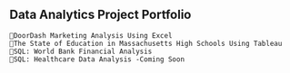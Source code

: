 ## Data Analytics Project Portfolio

```
🔸DoorDash Marketing Analysis Using Excel
🔸The State of Education in Massachusetts High Schools Using Tableau
🔸SQL: World Bank Financial Analysis
🔸SQL: Healthcare Data Analysis -Coming Soon

```

